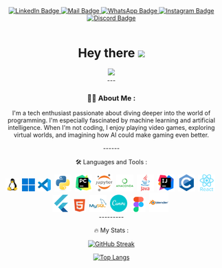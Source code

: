 [comment]: <> (socials)
<div id="badges" align="center">
  <a href="https://www.linkedin.com/in/parth-kohale-671534290">
    <img src="https://img.shields.io/badge/LinkedIn-blue?style=for-the-badge&logo=linkedin&logoColor=white" alt="LinkedIn Badge"/>
  </a>
   <a href="parthkohale@gmail.com">
    <img src="https://img.shields.io/badge/Email-yellow?style=for-the-badge&logo=Gmail&logoColor=white" alt="Mail Badge"/>
  </a>
   <a href="https://wa.me/918208076167">
    <img src="https://img.shields.io/badge/WhatsApp-green?style=for-the-badge&logo=WhatsApp&logoColor=white" alt="WhatsApp Badge"/>
  </a>
  <a href="https://www.instagram.com/parthh.kohale">
    <img src="https://img.shields.io/badge/Instagram-red?style=for-the-badge&logo=instagram&logoColor=white" alt="Instagram Badge"/>
  </a>
  <a href="https://discordapp.com/users/305591469547454466">
    <img src="https://img.shields.io/badge/Discord-purple?style=for-the-badge&logo=discord&logoColor=white" alt="Discord Badge"/>
  </a>
</div>

[comment]: <> (profile view counter)
<div id="profilecounter" align="center">
  <img src="https://komarev.com/ghpvc/?username=mavericksxx&style=flat-square&color=blue" alt=""/>
</div>

[comment]: <> (greetings)
<h1 align="center">
  Hey there 
  <img src="https://media.giphy.com/media/hvRJCLFzcasrR4ia7z/giphy.gif" width="30px"/>
</h1>

[comment]: <> (secondary gif)
<div align="center">
  <img src="https://media.giphy.com/media/v1.Y2lkPTc5MGI3NjExbTd6ZHpra3B2MWlsbWI0eXdvbjJyd2p4Z3ppZzBnMXM4MWljZndlbiZlcD12MV9pbnRlcm5hbF9naWZfYnlfaWQmY3Q9Zw/jfHRfhqipdl3ybvRn8/giphy.gif">
</div>

[comment]: <> (about me)
<div align="center">
---

### :man_technologist: About Me :
I'm a tech enthusiast passionate about diving deeper into the world of programming. I'm especially fascinated by machine learning and artificial intelligence. When I'm not coding, I enjoy playing video games, exploring virtual worlds, and imagining how AI could make gaming even better.

<div align="center"> 
------
</div>


:hammer_and_wrench: Languages and Tools :
<div>
  <img src="https://github.com/devicons/devicon/blob/master/icons/linux/linux-original.svg" title="Linux" alt="Linux" width="30" height="30"/>&nbsp;
  <img src="https://github.com/devicons/devicon/blob/master/icons/windows11/windows11-original.svg" title="Windows" alt="Windows" width="30" height="30"/>&nbsp;
  <img src="https://github.com/devicons/devicon/blob/master/icons/vscode/vscode-original.svg" title="VSCode" alt="VSCode" width="30" height="30"/>&nbsp;
  <img src="https://github.com/devicons/devicon/blob/master/icons/python/python-original.svg" title="Python" alt="Python" width="40" height="40"/>&nbsp;
  <img src="https://github.com/devicons/devicon/blob/master/icons/pycharm/pycharm-original.svg" title="Pycharm" alt="Pycharm" width="40" height="40"/>&nbsp;
  <img src="https://github.com/devicons/devicon/blob/master/icons/jupyter/jupyter-original-wordmark.svg" title="Jupyter" alt="Jupyter" width="40" height="40"/>&nbsp;
  <img src="https://github.com/devicons/devicon/blob/master/icons/anaconda/anaconda-original-wordmark.svg" title="Anaconda" alt="Anaconda" width="40" height="40"/>&nbsp;
  <img src="https://github.com/devicons/devicon/blob/master/icons/java/java-original-wordmark.svg" title="Java" alt="Java" width="40" height="40"/>&nbsp;
  <img src="https://github.com/devicons/devicon/blob/master/icons/intellij/intellij-original.svg" title="Intellij" alt="Intellij" width="40" height="40"/>&nbsp;
  <img src="https://github.com/devicons/devicon/blob/master/icons/c/c-original.svg" title="C" alt="C" width="40" height="40"/>&nbsp;
  <img src="https://github.com/devicons/devicon/blob/master/icons/react/react-original-wordmark.svg" title="React" alt="React" width="40" height="40"/>&nbsp;
  <img src="https://github.com/devicons/devicon/blob/master/icons/flutter/flutter-original.svg" title="Flutter" alt="Flutter" width="40" height="40"/>&nbsp;
  <img src="https://github.com/devicons/devicon/blob/master/icons/html5/html5-original.svg" title="HTML5" alt="HTML" width="30" height="30"/>&nbsp;
  <img src="https://github.com/devicons/devicon/blob/master/icons/mysql/mysql-original-wordmark.svg" title="MySQL"  alt="MySQL" width="40" height="40"/>&nbsp;
  <img src="https://github.com/devicons/devicon/blob/master/icons/canva/canva-original.svg" title="Canva" alt="Canva" width="40" height="40"/>&nbsp;
  <img src="https://github.com/devicons/devicon/blob/master/icons/figma/figma-original.svg" title="Figma" alt="Figma" width="35" height="35"/>&nbsp;
  <img src="https://github.com/devicons/devicon/blob/master/icons/blender/blender-original-wordmark.svg" title="Blender" alt="Blender" width="45" height="45"/>&nbsp;
</div>

[comment]: <> (github stats)
<div align="center">
---------
</div>

:fire: My Stats :

[![GitHub Streak](http://github-readme-streak-stats.herokuapp.com?user=mavericksxx&theme=dark&background=000000)](https://git.io/streak-stats)

[![Top Langs](https://github-readme-stats.vercel.app/api/top-langs/?username=mavericksxx&theme=tokyonight)](https://github.com/anuraghazra/github-readme-stats)
